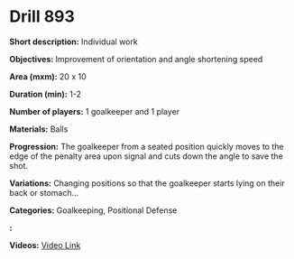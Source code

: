 # Drill 893

**Short description:**
Individual work

**Objectives:**
Improvement of orientation and angle shortening speed

**Area (mxm):**
20 x 10

**Duration (min):**
1-2

**Number of players:**
1 goalkeeper and 1 player

**Materials:**
Balls

**Progression:**
The goalkeeper from a seated position quickly moves to the edge of the penalty area upon signal and cuts down the angle to save the shot.

**Variations:**
Changing positions so that the goalkeeper starts lying on their back or stomach...

**Categories:**
Goalkeeping, Positional Defense

**:**


**Videos:**
[Video Link](https://www.youtube.com/embed/4A08F1_c1U4)

